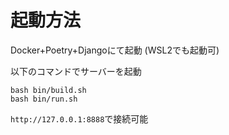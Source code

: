 # 起動方法
Docker+Poetry+Djangoにて起動
(WSL2でも起動可)

以下のコマンドでサーバーを起動
```
bash bin/build.sh
bash bin/run.sh
```

`http://127.0.0.1:8888`で接続可能